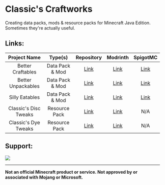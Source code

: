 # Classic's Craftworks

Creating data packs, mods & resource packs for Minecraft Java Edition. Sometimes they're actually useful.

## Links:

| Project Name | Type(s) | Repository | Modrinth | SpigotMC
| :--: | :--: | :--: | :--: | :--: |
Better Craftables | Data Pack & Mod | [Link](https://github.com/Classics-Craftworks/Better-Craftables) | [Link](https://modrinth.com/datapack/better-craftables) | [Link](https://www.spigotmc.org/resources/better-craftables.108728)
Better Unpackables | Data Pack & Mod | [Link](https://github.com/Classics-Craftworks/Better-Unpackables) | [Link](https://modrinth.com/datapack/better-unpackables) | [Link](https://www.spigotmc.org/resources/better-unpackables.120335)
Silly Eatables | Data Pack & Mod | [Link](https://github.com/Classics-Craftworks/Silly-Eatables) | [Link](https://modrinth.com/datapack/silly-eatables) | [Link](https://www.spigotmc.org/resources/silly-eatables.116362)
Classic's Disc Tweaks | Resource Pack | [Link](https://github.com/Classics-Craftworks/Classics-Disc-Tweaks) | [Link](https://modrinth.com/resourcepack/classics-disc-tweaks) | N/A
Classic's Dye Tweaks | Resource Pack | [Link](https://github.com/Classics-Craftworks/Classics-Dye-Tweaks) | [Link](https://modrinth.com/resourcepack/classics-dye-tweaks) | N/A

## Support:
[![](https://img.shields.io/discord/1107084025442607206?label=Discord&style=for-the-badge&color=5865F2&logo=discord)](https://discord.gg/vZJSDjPcmu)

***

**Not an official Minecraft product or service. Not approved by or associated with Mojang or Microsoft.**